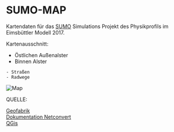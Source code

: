 # SUMO-MAP
Kartendaten für das [SUMO](https://sumo.dlr.de/docs/) Simulations Projekt des Physikprofils im Eimsbüttler Modell 2017.

Kartenausschnitt: 
 - Östlichen Außenalster
 - Binnen Alster

```
- Straßen
- Radwege
```
![Map](http://chrissem.com/data/snap-alster.PNG)

QUELLE:

[Geofabrik](http://download.geofabrik.de/europe/germany/hamburg-latest-free.shp.zip) <br>
[Dokumentation Netconvert](http://www.sumo.dlr.de/userdoc/Networks/Import/ArcView.html) <br>
[QGis](https://www.qgis.org) <br>

